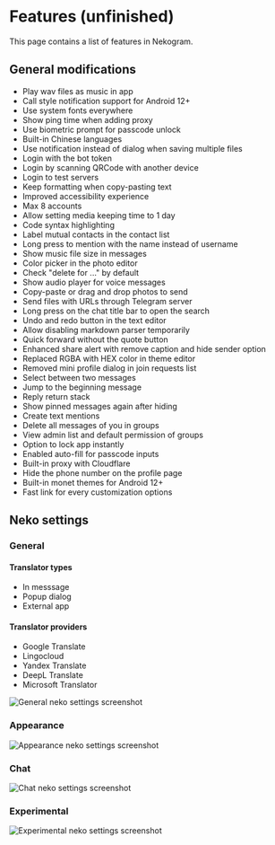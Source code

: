 # Features (unfinished)

This page contains a list of features in Nekogram.

## General modifications

- Play wav files as music in app
- Call style notification support for Android 12+
- Use system fonts everywhere
- Show ping time when adding proxy
- Use biometric prompt for passcode unlock
- Built-in Chinese languages
- Use notification instead of dialog when saving multiple files
- Login with the bot token
- Login by scanning QRCode with another device
- Login to test servers
- Keep formatting when copy-pasting text
- Improved accessibility experience
- Max 8 accounts
- Allow setting media keeping time to 1 day
- Code syntax highlighting
- Label mutual contacts in the contact list
- Long press to mention with the name instead of username
- Show music file size in messages
- Color picker in the photo editor
- Check "delete for ..." by default
- Show audio player for voice messages
- Copy-paste or drag and drop photos to send
- Send files with URLs through Telegram server
- Long press on the chat title bar to open the search
- Undo and redo button in the text editor
- Allow disabling markdown parser temporarily
- Quick forward without the quote button
- Enhanced share alert with remove caption and hide sender option
- Replaced RGBA with HEX color in theme editor
- Removed mini profile dialog in join requests list
- Select between two messages
- Jump to the beginning message
- Reply return stack
- Show pinned messages again after hiding
- Create text mentions
- Delete all messages of you in groups
- View admin list and default permission of groups
- Option to lock app instantly
- Enabled auto-fill for passcode inputs
- Built-in proxy with Cloudflare
- Hide the phone number on the profile page
- Built-in monet themes for Android 12+
- Fast link for every customization options

## Neko settings

### General

#### Translator types

- In messsage
- Popup dialog
- External app

#### Translator providers

- Google Translate
- Lingocloud
- Yandex Translate
- DeepL Translate
- Microsoft Translator

![General neko settings screenshot](/images/General.png)

### Appearance

![Appearance neko settings screenshot](/images/Appearance.png)

### Chat

![Chat neko settings screenshot](/images/Chat.png)

### Experimental

![Experimental neko settings screenshot](/images/Experimental.png)